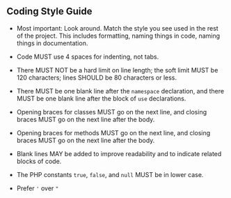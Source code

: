 ## Coding Style Guide
* Most important: Look around. Match the style you see used in the rest of the project. This includes formatting, naming things in code, naming things in documentation.

* Code MUST use 4 spaces for indenting, not tabs.

* There MUST NOT be a hard limit on line length; the soft limit MUST be 120
characters; lines SHOULD be 80 characters or less.

* There MUST be one blank line after the `namespace` declaration, and there
MUST be one blank line after the block of `use` declarations.

* Opening braces for classes MUST go on the next line, and closing braces MUST
go on the next line after the body.

* Opening braces for methods MUST go on the next line, and closing braces MUST
go on the next line after the body.

* Blank lines MAY be added to improve readability and to indicate related
blocks of code.

* The PHP constants `true`, `false`, and `null` MUST be in lower case.

* Prefer `'` over `"`
